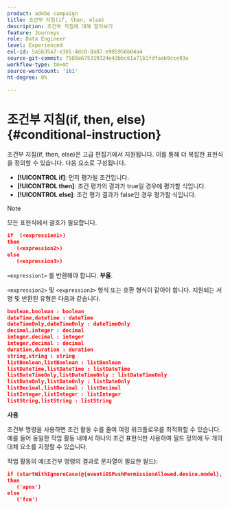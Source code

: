```yaml
---
product: adobe campaign
title: 조건부 지침(if, then, else)
description: 조건부 지침에 대해 알아보기
feature: Journeys
role: Data Engineer
level: Experienced
exl-id: 5a5b35a7-e3b5-4dc0-8a87-e985956b04a4
source-git-commit: 7588a675319324e43bbc61a71b1fdfaab9cce93a
workflow-type: tm+mt
source-wordcount: '161'
ht-degree: 0%

---
```


# 조건부 지침(if, then, else) {#conditional-instruction}

조건부 지침(if, then, else)은 고급 편집기에서 지원됩니다. 이를 통해 더 복잡한 표현식을 정의할 수 있습니다. 다음 요소로 구성됩니다.

* **[!UICONTROL if]**: 먼저 평가될 조건입니다.
* **[!UICONTROL then]**: 조건 평가의 결과가 true일 경우에 평가할 식입니다.
* **[!UICONTROL else]**: 조건 평가 결과가 false인 경우 평가할 식입니다.

>[!NOTE]
>
>모든 표현식에서 괄호가 필요합니다.

```json
if  (<expression1>)
then
   (<expression2>)
else
   (<expression3>)
```

`<expression1>` 를 반환해야 합니다. **부울**.

`<expression2>` 및 `<expression3>` 형식 또는 호환 형식이 같아야 합니다. 지원되는 서명 및 반환된 유형은 다음과 같습니다.

```json
boolean,boolean : boolean
dateTime,dateTime : dateTime
dateTimeOnly,dateTimeOnly : dateTimeOnly
decimal,integer : decimal
integer,decimal : integer
integer,decimal : decimal
duration,duration : duration
string,string : string
listBoolean,listBoolean : listBoolean
listDateTime,listDateTime : listDateTime
listDateTimeOnly,listDateTimeOnly : listDateTimeOnly
listDateOnly,listDateOnly : listDateOnly
listDecimal,listDecimal : listDecimal
listInteger,listInteger : listInteger
listString,listString : listString
```

**사용**

조건부 명령을 사용하면 조건 활동 수를 줄여 여정 워크플로우를 최적화할 수 있습니다. 예를 들어 동일한 작업 활동 내에서 하나의 조건 표현식만 사용하여 필드 정의에 두 개의 대체 요소를 지정할 수 있습니다.

작업 활동의 예(조건부 명령의 결과로 문자열이 필요한 필드):

```json
if (startWithIgnoreCase(@{eventiOSPushPermissionAllowed.device.model}, 'iPad') or startWithIgnoreCase(@{eventiOSPushPermissionAllowed.device.model}, 'iOS'))
then
   ('apns')
else
   ('fcm')
```
